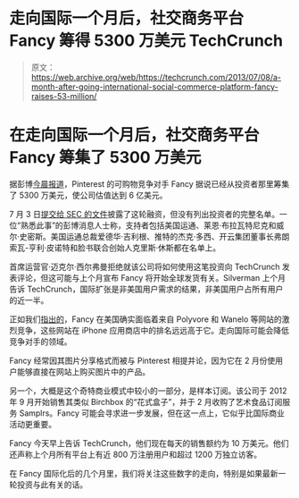 # 走向国际一个月后，社交商务平台 Fancy 筹得 5300 万美元 TechCrunch

> 原文：<https://web.archive.org/web/https://techcrunch.com/2013/07/08/a-month-after-going-international-social-commerce-platform-fancy-raises-53-million/>

# 在走向国际一个月后，社交商务平台 Fancy 筹集了 5300 万美元

据彭博[今晨报道](https://web.archive.org/web/20221007130215/http://www.bloomberg.com/news/2013-07-08/the-fancy-said-to-get-funding-from-amex-will-smith.html)，Pinterest 的可购物竞争对手 Fancy 据说已经从投资者那里筹集了 5300 万美元，使公司估值达到 6 亿美元。

7 月 3 日[提交给 SEC 的文件](https://web.archive.org/web/20221007130215/http://www.sec.gov/Archives/edgar/data/1493022/000114420413038087/xslFormDX01/primary_doc.xml)披露了这轮融资，但没有列出投资者的完整名单。一位“熟悉此事”的彭博消息人士称，支持者包括美国运通、莱恩·布拉瓦特尼克和威尔·史密斯。美国运通总裁爱德华·吉利根、推特的杰克·多西、开云集团董事长弗朗索瓦-亨利·皮诺特和脸书联合创始人克里斯·休斯都在名单上。

首席运营官·迈克尔·西尔弗曼拒绝就该公司将如何使用这笔投资向 TechCrunch 发表评论，但这可能与上个月宣布 Fancy 将开始全球发货有关。Silverman 上个月告诉 TechCrunch，国际扩张是非美国用户需求的结果，非美国用户占所有用户的近一半。

正如我们[指出的](https://web.archive.org/web/20221007130215/https://beta.techcrunch.com/2013/06/13/social-commerce-service-fancy-goes-international-now-ships-worldwide/)，Fancy 在美国确实面临着来自 Polyvore 和 Wanelo 等网站的激烈竞争，这些网站在 iPhone 应用商店中的排名远远高于它。走向国际可能会降低竞争对手的领域。

Fancy 经常因其图片分享格式而被与 Pinterest 相提并论，因为它在 2 月份使用户能够直接在网站上购买图片中的产品。

另一个，大概是这个奇特商业模式中较小的一部分，是样本订阅。该公司于 2012 年 9 月开始销售其类似 Birchbox 的“花式盒子”，并于 2 月收购了艺术食品订阅服务 Samplrs。Fancy 可能会寻求进一步发展，但在这一点上，它似乎比国际商业活动更重要。

Fancy 今天早上告诉 TechCrunch，他们现在每天的销售额约为 10 万美元。他们还声称上个月所有平台上有近 800 万注册用户和超过 1200 万独立访客。

在 Fancy 国际化后的几个月里，我们将关注这些数字的走向，特别是如果最新一轮投资与此有关的话。